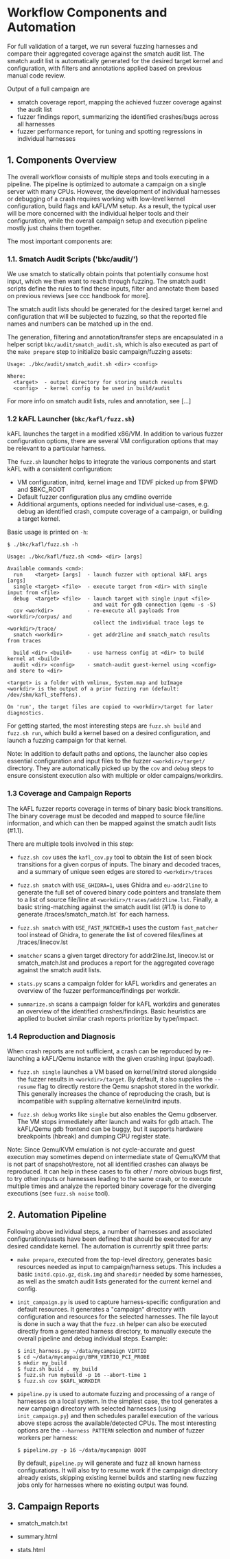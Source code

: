 # Workflow Components and Automation

For full validation of a target, we run several fuzzing harnesses and compare
their aggregated coverage against the smatch audit list. The smatch audit list
is automatically generated for the desired target kernel and configuration,
with filters and annotations applied based on previous manual code review.

Output of a full campaign are
- smatch coverage report, mapping the achieved fuzzer coverage against the audit list
- fuzzer findings report, summarizing the identified crashes/bugs across all harnesses
- fuzzer performance report, for tuning and spotting regressions in individual harnesses

## 1. Components Overview

The overall workflow consists of multiple steps and tools executing in
a pipeline. The pipeline is optimized to automate a campaign on a single server
with many CPUs. However, the development of individual harnesses or debugging
of a crash requires working with low-level kernel configuration, build flags and
kAFL/VM setup. As a result, the typical user will be more concerned with the
individual helper tools and their configuration, while the overall campaign setup and
execution pipeline mostly just chains them together.

The most important components are:

### 1.1. Smatch Audit Scripts ('bkc/audit/')

We use smatch to statically obtain points that potentially consume host input,
which we then want to reach through fuzzing. The smatch audit scripts define
the rules to find these inputs, filter and annotate them based on previous
reviews [see ccc handbook for more].

The smatch audit lists should be generated for the desired target kernel and
configuration that will be subjected to fuzzing, so that the reported file names
and numbers can be matched up in the end.

The generation, filtering and annotation/transfer steps are encapsulated in
a helper script `bkc/audit/smatch_audit.sh`, which is also executed as part of
the `make prepare` step to initialize basic campaign/fuzzing assets:

  ```
  Usage: ./bkc/audit/smatch_audit.sh <dir> <config>
  
  Where:
    <target>  - output directory for storing smatch results
    <config>  - kernel config to be used in build/audit
  ```

For more info on smatch audit lists, rules and annotation, see [...]

### 1.2 kAFL Launcher (`bkc/kafl/fuzz.sh`)

kAFL launches the target in a modified x86/VM. In addition to various fuzzer
configuration options, there are several VM configuration options that may be
relevant to a particular harness.

The `fuzz.sh` launcher helps to integrate the various components and start kAFL
with a consistent configuration:

- VM configuration, initrd, kernel image and TDVF picked up from $PWD and $BKC\_ROOT
- Default fuzzer configuration plus any cmdline override
- Additional arguments, options needed for individual use-cases, e.g. debug
  an identified crash, compute coverage of a campaign, or building a target kernel.

Basic usage is printed on `-h`:

  ```
  $ ./bkc/kafl/fuzz.sh -h
  
  Usage: ./bkc/kafl/fuzz.sh <cmd> <dir> [args]
  
  Available commands <cmd>:
    run    <target> [args]  - launch fuzzer with optional kAFL args [args]
    single <target> <file>  - execute target from <dir> with single input from <file>
    debug  <target> <file>  - launch target with single input <file>
                              and wait for gdb connection (qemu -s -S)
    cov <workdir>           - re-execute all payloads from <workdir>/corpus/ and
                              collect the individual trace logs to <workdir>/trace/
    smatch <workdir>        - get addr2line and smatch_match results from traces
  
    build <dir> <build>     - use harness config at <dir> to build kernel at <build>
    audit <dir> <config>    - smatch-audit guest-kernel using <config> and store to <dir>
  
  <target> is a folder with vmlinux, System.map and bzImage
  <workdir> is the output of a prior fuzzing run (default: /dev/shm/kafl_steffens).
  
  On 'run', the target files are copied to <workdir>/target for later diagnostics.
  ```

For getting started, the most interesting steps are `fuzz.sh build` and `fuzz.sh
run`, which build a kernel based on a desired configuration, and launch
a fuzzing campaign for that kernel.

Note: In addition to default paths and options, the launcher also copies essential
configuration and input files to the fuzzer `<workdir>/target/` directory. They
are automatically picked up by the `cov` and `debug` steps to ensure consistent
execution also with multiple or older campaigns/workdirs.

### 1.3 Coverage and Campaign Reports

The kAFL fuzzer reports coverage in terms of binary basic block transitions. The
binary coverage must be decoded and mapped to source file/line information, and
which can then be mapped against the smatch audit lists (#1.1).

There are multiple tools involved in this step:

- `fuzz.sh cov` uses the `kafl_cov.py` tool to obtain the list of seen block
  transitions for a given corpus of inputs. The binary and decoded traces, and
  a summary of unique seen edges are stored to `<workdir>/traces`

- `fuzz.sh smatch` with `USE_GHIDRA=1`, uses Ghidra and `eu-addr2line` to
  generate the full set of covered binary code pointers and translate them to
  a list of source file/line at `<workdir>/traces/addr2line.lst`. Finally, a basic
  string-matching against the smatch audit list (#1.1) is done to generate
  <workdir>/traces/smatch_match.lst` for each harness.

- `fuzz.sh smatch` with `USE_FAST_MATCHER=1` uses the custom `fast_matcher`
  tool instead of Ghidra, to generate the list of covered files/lines at <workdir>/traces/linecov.lst

- `smatcher` scans a given target directory for addr2line.lst, linecov.lst or
  smatch_match.lst and produces a report for the aggregated coverage against the
  smatch audit lists.

- `stats.py` scans a campaign folder for kAFL workdirs and generates an
  overview of the fuzzer performance/findings per workdir.

- `summarize.sh` scans a campaign folder for kAFL workdirs and generates an
  overview of the identified crashes/findings. Basic heuristics are applied to
  bucket similar crash reports prioritize by type/impact.

### 1.4 Reproduction and Diagnosis

When crash reports are not sufficient, a crash can be reproduced by re-launching
a kAFL/Qemu instance with the given crashing input (payload).

- `fuzz.sh single` launches a VM based on kernel/initrd stored alongside the
  fuzzer results in `<workdir>/target`. By default, it also supplies the
   `--resume` flag to directly restore the Qemu snapshot stored in the workdir.
  This generally increases the chance of reproducing the crash, but is
  incompatible with suppling alternative kernel/initrd inputs.

- `fuzz.sh debug` works like `single` but also enables the Qemu gdbserver. The
  VM stops immediately after launch and waits for gdb attach. The kAFL/Qemu
  gdb frontend can be buggy, but it supports hardware breakpoints (hbreak) and
  dumping CPU register state.


Note: Since Qemu/KVM emulation is not cycle-accurate and guest execution may
sometimes depend on intermediate state of Qemu/KVM that is not part of
snapshot/restore, not all identified crashes can always be reproduced. It can
help in these cases to fix other / more obvious bugs first, to try other inputs
or harnesses leading to the same crash, or to execute multiple times and analyze
the reported binary coverage for the diverging executions (see `fuzz.sh noise` tool).

## 2. Automation Pipeline

Following above individual steps, a number of harnesses and associated
configuration/assets have been defined that should be executed for any desired
candidate kernel. The automation is currenrtly split three parts:

- `make prepare`, executed from the top-level directory, generates basic
  resources needed as input to campaign/harness setups. This includes a
  basic `initd.cpio.gz`, `disk.img` and `sharedir` needed by some harnesses,
  as well as the smatch audit lists generated for the current kernel and config.

- `init_campaign.py` is used to capture harness-specific configuration and
  default resources. It generates a "campaign" directory with configuration and resources
  for the selected harnesses. The file layout is done in such a way that the `fuzz.sh`
  helper can also be executed directly from a generated harness directory, to
  manually execute the overall pipeline and debug individual steps. Example:

  ```
  $ init_harness.py ~/data/mycampaign VIRTIO
  $ cd ~/data/mycampaign/BPH_VIRTIO_PCI_PROBE
  $ mkdir my_build
  $ fuzz.sh build . my_build
  $ fuzz.sh run mybuild -p 16 --abort-time 1
  $ fuzz.sh cov $KAFL_WORKDIR
  ```

- `pipeline.py` is used to automate fuzzing and processing of a range of
  harnesses on a local system. In the simplest case, the tool generates a
  new campaign directory with selected harnesses (using `init_campaign.py`)
  and then schedules parallel execution of the various above steps across the
  available/detected CPUs. The most interesting options are the
  `--harness PATTERN` selection and number of fuzzer workers per harness:

  ```
  $ pipeline.py -p 16 ~/data/mycampaign BOOT
  ```

  By default, `pipeline.py` will generate and fuzz all known harness
  configurations. It will also try to resume work if the campaign directory
  already exists, skipping existing kernel builds and starting new fuzzing jobs
  only for harnesses where no existing <workdir> output was found.


## 3. Campaign Reports

- smatch_match.txt

- summary.html

- stats.html

